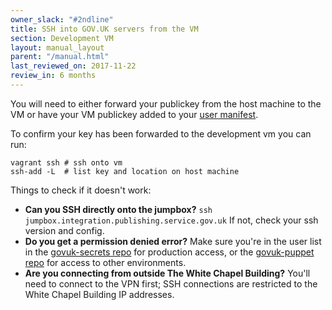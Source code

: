 ```yaml
---
owner_slack: "#2ndline"
title: SSH into GOV.UK servers from the VM
section: Development VM
layout: manual_layout
parent: "/manual.html"
last_reviewed_on: 2017-11-22
review_in: 6 months
---
```


You will need to either forward your publickey from the host machine to the
VM or have your VM publickey added to your [user manifest][user-manifests].

[user-manifests]: https://docs.publishing.service.gov.uk/manual/get-started.html#3-create-a-user-in-integration-and-ci

To confirm your key has been forwarded to the development vm you can run:

```shell
vagrant ssh # ssh onto vm
ssh-add -L  # list key and location on host machine
```
Things to check if it doesn't work:

-   **Can you SSH directly onto the jumpbox?**
    `ssh jumpbox.integration.publishing.service.gov.uk` If not, check your ssh
    version and config.
-   **Do you get a permission denied error?** Make sure you're in the
    user list in the [govuk-secrets repo](https://github.com/alphagov/govuk-secrets/tree/master/puppet/hieradata)
    for production access, or the [govuk-puppet repo](https://github.com/alphagov/govuk-puppet/tree/master/hieradata)
    for access to other environments.
- **Are you connecting from outside The White Chapel Building?**
    You'll need to connect to the VPN first; SSH connections are
    restricted to the White Chapel Building IP addresses.
